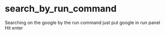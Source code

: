# search_by_run_command
Searching on the google by the run command
just put google <thing to search> in run panel
Hit enter
